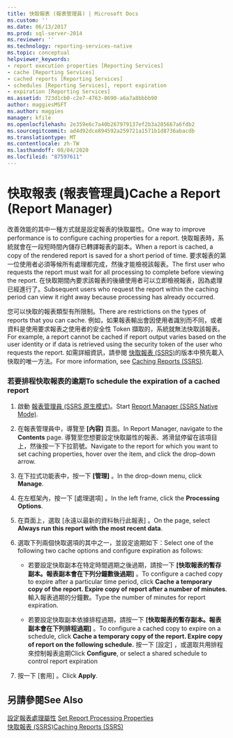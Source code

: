 ```yaml
---
title: 快取報表 (報表管理員) | Microsoft Docs
ms.custom: ''
ms.date: 06/13/2017
ms.prod: sql-server-2014
ms.reviewer: ''
ms.technology: reporting-services-native
ms.topic: conceptual
helpviewer_keywords:
- report execution properties [Reporting Services]
- cache [Reporting Services]
- cached reports [Reporting Services]
- schedules [Reporting Services], report expiration
- expiration [Reporting Services]
ms.assetid: 723d1cb0-c2e7-4763-8690-a6a7a8bbbb90
author: maggiesMSFT
ms.author: maggies
manager: kfile
ms.openlocfilehash: 2e359e6c7a40b267979137ef2b3a285667a6fdb2
ms.sourcegitcommit: ad4d92dce894592a259721a1571b1d8736abacdb
ms.translationtype: MT
ms.contentlocale: zh-TW
ms.lasthandoff: 08/04/2020
ms.locfileid: "87597611"
---
```

# <a name="cache-a-report-report-manager"></a><span data-ttu-id="42e8d-102">快取報表 (報表管理員)</span><span class="sxs-lookup"><span data-stu-id="42e8d-102">Cache a Report (Report Manager)</span></span>
  <span data-ttu-id="42e8d-103">改善效能的其中一種方式就是設定報表的快取屬性。</span><span class="sxs-lookup"><span data-stu-id="42e8d-103">One way to improve performance is to configure caching properties for a report.</span></span> <span data-ttu-id="42e8d-104">快取報表時，系統就會在一段短時間內儲存已轉譯報表的副本。</span><span class="sxs-lookup"><span data-stu-id="42e8d-104">When a report is cached, a copy of the rendered report is saved for a short period of time.</span></span> <span data-ttu-id="42e8d-105">要求報表的第一位使用者必須等候所有處理都完成，然後才能檢視該報表。</span><span class="sxs-lookup"><span data-stu-id="42e8d-105">The first user who requests the report must wait for all processing to complete before viewing the report.</span></span> <span data-ttu-id="42e8d-106">在快取期間內要求該報表的後續使用者可以立即檢視報表，因為處理已經進行了。</span><span class="sxs-lookup"><span data-stu-id="42e8d-106">Subsequent users who request the report within the caching period can view it right away because processing has already occurred.</span></span>  
  
 <span data-ttu-id="42e8d-107">您可以快取的報表類型有所限制。</span><span class="sxs-lookup"><span data-stu-id="42e8d-107">There are restrictions on the types of reports that you can cache.</span></span> <span data-ttu-id="42e8d-108">例如，如果報表輸出會因使用者識別而不同，或者資料是使用要求報表之使用者的安全性 Token 擷取的，系統就無法快取該報表。</span><span class="sxs-lookup"><span data-stu-id="42e8d-108">For example, a report cannot be cached if report output varies based on the user identity or if data is retrieved using the security token of the user who requests the report.</span></span> <span data-ttu-id="42e8d-109">如需詳細資訊，請參閱 [快取報表 &#40;SSRS&#41;](caching-reports-ssrs.md)的版本中預先載入快取的唯一方法。</span><span class="sxs-lookup"><span data-stu-id="42e8d-109">For more information, see [Caching Reports &#40;SSRS&#41;](caching-reports-ssrs.md).</span></span>  
  
### <a name="to-schedule-the-expiration-of-a-cached-report"></a><span data-ttu-id="42e8d-110">若要排程快取報表的逾期</span><span class="sxs-lookup"><span data-stu-id="42e8d-110">To schedule the expiration of a cached report</span></span>  
  
1.  <span data-ttu-id="42e8d-111">啟動 [報表管理員 &#40;SSRS 原生模式&#41;](../report-manager-ssrs-native-mode.md)。</span><span class="sxs-lookup"><span data-stu-id="42e8d-111">Start [Report Manager  &#40;SSRS Native Mode&#41;](../report-manager-ssrs-native-mode.md).</span></span>  
  
2.  <span data-ttu-id="42e8d-112">在報表管理員中，導覽至 **[內容]** 頁面。</span><span class="sxs-lookup"><span data-stu-id="42e8d-112">In Report Manager, navigate to the **Contents** page.</span></span> <span data-ttu-id="42e8d-113">導覽至您想要設定快取屬性的報表、將滑鼠停留在該項目上，然後按一下下拉箭號。</span><span class="sxs-lookup"><span data-stu-id="42e8d-113">Navigate to the report for which you want to set caching properties, hover over the item, and click the drop-down arrow.</span></span>  
  
3.  <span data-ttu-id="42e8d-114">在下拉式功能表中，按一下 **[管理]** 。</span><span class="sxs-lookup"><span data-stu-id="42e8d-114">In the drop-down menu, click **Manage**.</span></span>  
  
4.  <span data-ttu-id="42e8d-115">在左框架內，按一下 [處理選項]  。</span><span class="sxs-lookup"><span data-stu-id="42e8d-115">In the left frame, click the **Processing Options**.</span></span>  
  
5.  <span data-ttu-id="42e8d-116">在頁面上，選取 [永遠以最新的資料執行此報表]  。</span><span class="sxs-lookup"><span data-stu-id="42e8d-116">On the page, select **Always run this report with the most recent data**.</span></span>  
  
6.  <span data-ttu-id="42e8d-117">選取下列兩個快取選項的其中之一，並設定逾期如下：</span><span class="sxs-lookup"><span data-stu-id="42e8d-117">Select one of the following two cache options and configure expiration as follows:</span></span>  
  
    -   <span data-ttu-id="42e8d-118">若要設定快取副本在特定時間週期之後過期，請按一下 **[快取報表的暫存副本。報表副本會在下列分鐘數後過期]** 。</span><span class="sxs-lookup"><span data-stu-id="42e8d-118">To configure a cached copy to expire after a particular time period, click **Cache a temporary copy of the report. Expire copy of report after a number of minutes**.</span></span> <span data-ttu-id="42e8d-119">輸入報表過期的分鐘數。</span><span class="sxs-lookup"><span data-stu-id="42e8d-119">Type the number of minutes for report expiration.</span></span>  
  
    -   <span data-ttu-id="42e8d-120">若要設定快取副本依據排程過期，請按一下 **[快取報表的暫存副本。報表副本會在下列排程過期]** 。</span><span class="sxs-lookup"><span data-stu-id="42e8d-120">To configure a cached copy to expire on a schedule, click **Cache a temporary copy of the report. Expire copy of report on the following schedule.**</span></span> <span data-ttu-id="42e8d-121">按一下 [設定]  ，或選取共用排程來控制報表逾期</span><span class="sxs-lookup"><span data-stu-id="42e8d-121">Click **Configure**, or select a shared schedule to control report expiration</span></span>  
  
7.  <span data-ttu-id="42e8d-122">按一下 [套用]  。</span><span class="sxs-lookup"><span data-stu-id="42e8d-122">Click **Apply**.</span></span>  
  
## <a name="see-also"></a><span data-ttu-id="42e8d-123">另請參閱</span><span class="sxs-lookup"><span data-stu-id="42e8d-123">See Also</span></span>  
 <span data-ttu-id="42e8d-124">[設定報表處理屬性](set-report-processing-properties.md) </span><span class="sxs-lookup"><span data-stu-id="42e8d-124">[Set Report Processing Properties](set-report-processing-properties.md) </span></span>  
 [<span data-ttu-id="42e8d-125">快取報表 &#40;SSRS&#41;</span><span class="sxs-lookup"><span data-stu-id="42e8d-125">Caching Reports &#40;SSRS&#41;</span></span>](caching-reports-ssrs.md)  
  
  
